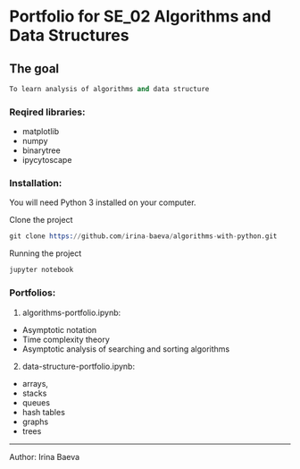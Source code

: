 # Portfolio for SE_02 Algorithms and Data Structures

## The goal
```s
To learn analysis of algorithms and data structure
```

### Reqired libraries:
* matplotlib
* numpy
* binarytree
* ipycytoscape

### Installation:

You will need Python 3 installed on your computer.

Clone the project

```s
git clone https://github.com/irina-baeva/algorithms-with-python.git
```

Running the project

```s
jupyter notebook
```

### Portfolios:

1. algorithms-portfolio.ipynb:
* Asymptotic notation
* Time complexity theory
* Asymptotic analysis of searching and sorting algorithms

2. data-structure-portfolio.ipynb:
* arrays, 
* stacks
* queues
* hash tables
* graphs
* trees

---
Author: Irina Baeva